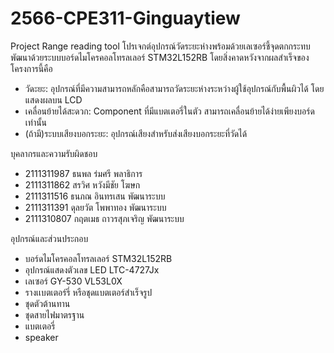 # 2566-CPE311-Ginguaytiew 
Project Range reading tool
โปรเจกต์อุปกรณ์วัดระยะห่างพร้อมด้วยเลเซอร์ชี้จุดตกกระทบ พัฒนาด้วยระบบบอร์ดไมโครคอลโทรลเลอร์ STM32L152RB โดยสิ่งคาดหวังจากผลสำเร็จของโครงการนี้คือ
- วัดะยะ: อุปกรณ์ที่มีความสามารถหลักคือสามารถวัดระยะห่างระหว่างผู้ใช้อุปกรณ์กับพื้นผิวได้ โดยแสดงผลบน LCD
- เคลื่อนย้ายได้สะดวก: Component ที่มีแบตเตอรี่ในตัว สามารถเคลื่อนย้ายได้ง่ายเพียงบอร์ดเท่านั้น
- (ถ้ามี)ระบบเสียงบอกระยะ: อุปกรณ์เสียงสำหรับส่งเสียงบอกระยะที่วัดได้

บุคลากรและความรับผิดชอบ
- 2111311987 ธนพล ร่มศรี พลาธิการ
- 2111311862 สรวิศ หวังมีชัย โฆษก
- 2111311516 ธนภณ อินทรเสน พัฒนาระบบ
- 2111311391 ดุลยวัต โพพาทอง พัฒนาระบบ
- 2111310807 กฤตเมธ ถาวรสุภเจริญ พัฒนาระบบ

อุปกรณ์และส่วนประกอบ
- บอร์ดไมโครคอลโทรลเลอร์ STM32L152RB
- อุปกรณ์แสดงตัวเลข LED LTC-4727Jx
- เลเซอร์ GY-530 VL53L0X
- รางเเบตเตอร์รี่ หรือชุดแบตเตอร์สำเร็จรูป
- ชุดตัวต้านทาน
- ชุดสายไฟมาตรฐาน
- แบตเตอรี่
- speaker
